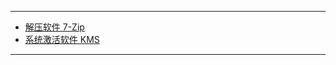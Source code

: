
***

- [解压软件 7-Zip ](https://www.7-zip.org/download.html)
- [系统激活软件 KMS ](https://www.7-zip.org/download.html)



***
